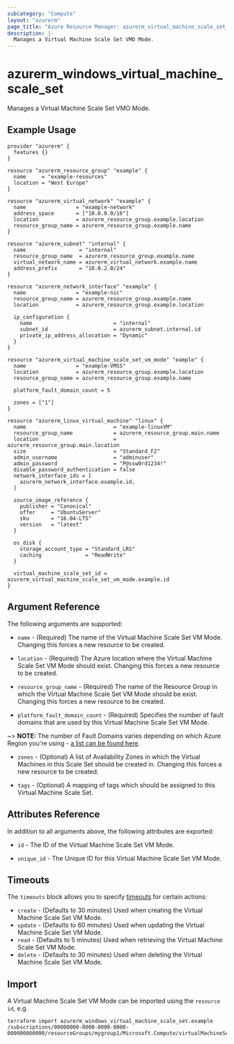 ```yaml
---
subcategory: "Compute"
layout: "azurerm"
page_title: "Azure Resource Manager: azurerm_virtual_machine_scale_set_vm_mode"
description: |-
  Manages a Virtual Machine Scale Set VMO Mode.
---
```


# azurerm_windows_virtual_machine_scale_set

Manages a Virtual Machine Scale Set VMO Mode.

## Example Usage

```hcl
provider "azurerm" {
  features {}
}

resource "azurerm_resource_group" "example" {
  name     = "example-resources"
  location = "West Europe"
}

resource "azurerm_virtual_network" "example" {
  name                = "example-network"
  address_space       = ["10.0.0.0/16"]
  location            = azurerm_resource_group.example.location
  resource_group_name = azurerm_resource_group.example.name
}

resource "azurerm_subnet" "internal" {
  name                 = "internal"
  resource_group_name  = azurerm_resource_group.example.name
  virtual_network_name = azurerm_virtual_network.example.name
  address_prefix       = "10.0.2.0/24"
}

resource "azurerm_network_interface" "example" {
  name                = "example-nic"
  resource_group_name = azurerm_resource_group.example.name
  location            = azurerm_resource_group.example.location

  ip_configuration {
    name                          = "internal"
    subnet_id                     = azurerm_subnet.internal.id
    private_ip_address_allocation = "Dynamic"
  }
}

resource "azurerm_virtual_machine_scale_set_vm_mode" "eample" {
  name                = "example-VMSS"
  location            = azurerm_resource_group.example.location
  resource_group_name = azurerm_resource_group.example.name

  platform_fault_domain_count = 5

  zones = ["1"]
}

resource "azurerm_linux_virtual_machine" "linux" {
  name                            = "example-linuxVM"
  resource_group_name             = azurerm_resource_group.main.name
  location                        = azurerm_resource_group.main.location
  size                            = "Standard_F2"
  admin_username                  = "adminuser"
  admin_password                  = "P@ssw0rd1234!"
  disable_password_authentication = false
  network_interface_ids = [
    azurerm_network_interface.example.id,
  ]

  source_image_reference {
    publisher = "Canonical"
    offer     = "UbuntuServer"
    sku       = "16.04-LTS"
    version   = "latest"
  }

  os_disk {
    storage_account_type = "Standard_LRS"
    caching              = "ReadWrite"
  }

  virtual_machine_scale_set_id = azurerm_virtual_machine_scale_set_vm_mode.example.id
}
```

## Argument Reference

The following arguments are supported:

* `name` - (Required) The name of the Virtual Machine Scale Set VM Mode. Changing this forces a new resource to be created.

* `location` - (Required) The Azure location where the Virtual Machine Scale Set VM Mode should exist. Changing this forces a new resource to be created.

* `resource_group_name` - (Required) The name of the Resource Group in which the Virtual Machine Scale Set VM Mode should be exist. Changing this forces a new resource to be created.

* `platform_fault_domain_count` - (Required) Specifies the number of fault domains that are used by this Virtual Machine Scale Set VM Mode.

~> **NOTE:** The number of Fault Domains varies depending on which Azure Region you're using - [a list can be found here](https://github.com/MicrosoftDocs/azure-docs/blob/master/includes/managed-disks-common-fault-domain-region-list.md).

* `zones` - (Optional) A list of Availability Zones in which the Virtual Machines in this Scale Set should be created in. Changing this forces a new resource to be created.

* `tags` - (Optional) A mapping of tags which should be assigned to this Virtual Machine Scale Set.

## Attributes Reference

In addition to all arguments above, the following attributes are exported:

* `id` - The ID of the Virtual Machine Scale Set VM Mode.

* `unique_id` - The Unique ID for this Virtual Machine Scale Set VM Mode.

## Timeouts

The `timeouts` block allows you to specify [timeouts](https://www.terraform.io/docs/configuration/resources.html#timeouts) for certain actions:

* `create` - (Defaults to 30 minutes) Used when creating the Virtual Machine Scale Set VM Mode.
* `update` - (Defaults to 60 minutes) Used when updating the Virtual Machine Scale Set VM Mode.
* `read` - (Defaults to 5 minutes) Used when retrieving the Virtual Machine Scale Set VM Mode.
* `delete` - (Defaults to 30 minutes) Used when deleting the Virtual Machine Scale Set VM Mode.

## Import

A Virtual Machine Scale Set VM Mode can be imported using the `resource id`, e.g.

```shell
terraform import azurerm_windows_virtual_machine_scale_set.example /subscriptions/00000000-0000-0000-0000-000000000000/resourceGroups/mygroup1/Microsoft.Compute/virtualMachineScaleSets/scaleset1
```
